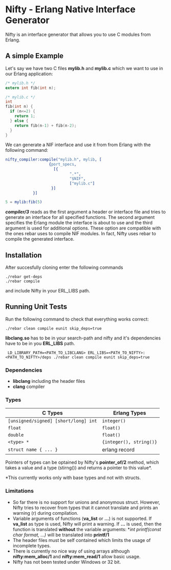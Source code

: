# Nifty - Erlang Native Interface Generator

Nifty is an interface generator that allows you to use C modules from Erlang.

## A simple Example

Let's say we have two C files **mylib.h** and **mylib.c** which we want to use in our Erlang application:

```C
/* mylib.h */
extern int fib(int n);

/* mylib.c */
int
fib(int n) {
  if (n<=2) {
    return 1;
  } else {
    return fib(n-1) + fib(n-2);
  }
}

```

We can generate a NIF interface and use it from from Erlang with the following command:

```Erlang
nifty_compiler:compile("mylib.h", mylib, [
    			   {port_specs,
    			     [{
    						".*",
    						"$NIF",	
    						["mylib.c"]
    				}]
    		}]

5 = mylib:fib(5)
```

***compiler/3*** reads as the first argument a header or interface file and tries to generate an interface for all 
specified functions. The second argument specifies the Erlang module the interface is about to use and the third argument is used for additional options. These option are compatible with the ones rebar uses to compile NIF modules. 
In fact, Nifty uses rebar to compile the generated interface.

## Installation
After succesfully cloning enter the following commands

```
./rebar get-deps
./rebar compile
```

and include Nifty in your ERL_LIBS path.

## Running Unit Tests
Run the following command to check that everything works correct:
```
./rebar clean compile eunit skip_deps=true
```

**libclang.so** has to be in your search-path and nifty and it's dependencies have to be in you **ERL_LIBS** path.

```
 LD_LIBRARY_PATH=<PATH_TO_LIBCLANG> ERL_LIBS=<PATH_TO_NIFTY>:<PATH_TO_NIFTY>/deps ./rebar clean compile eunit skip_deps=true
```

### Dependencies
+ **libclang** including the header files
+ **clang** compiler

### Types

| C Types                                  | Erlang Types                 |
|------------------------------------------|------------------------------|
| ```[unsigned/signed] [short/long] int``` | ```integer()```              |
| ```float```                              | ```float()```                |
| ```double```                             | ```float()```                |
| ```<type> *```                           | ```{integer(), string()}```  |
| ```struct name { ... }```                | erlang record                |

Pointers of types can be optained by Nifty's **pointer_of/2** method, which takes a value and a type (stirng()) and returns a pointer to this value*.

*This currently works only with base types and not with structs.

### Limitations
+ So far there is no support for unions and anonymous struct. However, Nifty tries to recover from types that it cannot translate and prints an warning (r) during compilation. 
+ Variable arguments of functions (**va_list** or **...**) is not supported. If **va_list** as type is used, Nifty will print a warning. If **...** is used, then the function is translated **without** the variable arguments: **int printf(const char *format, ...)** will be translated into **printf/1**
+ The header files must be self contained which limits the usage of incomplete types. 
+ There is currently no nice way of using arrays although **nifty:mem_alloc/1** and **nifty:mem_read/1** allow basic usage. 
+ Nifty has not been tested under Windows or 32 bit.
